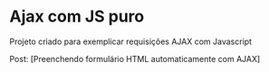 # Ajax com JS puro
Projeto criado para exemplicar requisições AJAX com Javascript 

Post: [Preenchendo formulário HTML automaticamente com AJAX]
